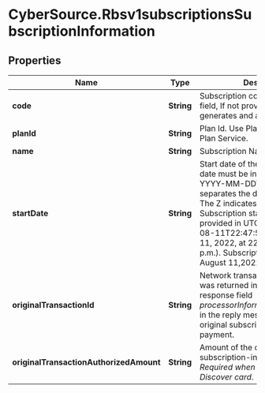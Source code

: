 # CyberSource.Rbsv1subscriptionsSubscriptionInformation

## Properties
Name | Type | Description | Notes
------------ | ------------- | ------------- | -------------
**code** | **String** | Subscription code is an optional field, If not provided system generates and assign one  | [optional] 
**planId** | **String** | Plan Id. Use Plan Id from Create Plan Service.  | [optional] 
**name** | **String** | Subscription Name  | 
**startDate** | **String** | Start date of the Subscription  Start date must be in UTC. Format: YYYY-MM-DDThh:mm:ssZ The T separates the date and the time. The Z indicates UTC.  Note: Subscription starts on the day provided in UTC.  **Example** 2022-08-11T22:47:57Z equals August 11, 2022, at 22:47:57 (10:47:57 p.m.). Subscription will start on August 11,2022.  | 
**originalTransactionId** | **String** | Network transaction identifier that was returned in the payment response field _processorInformation.transactionId_ in the reply message for the original subscription-initializing payment.  | [optional] 
**originalTransactionAuthorizedAmount** | **String** | Amount of the original subscription-initializing payment.  *Required when using a Diners or Discover card*.  | [optional] 


